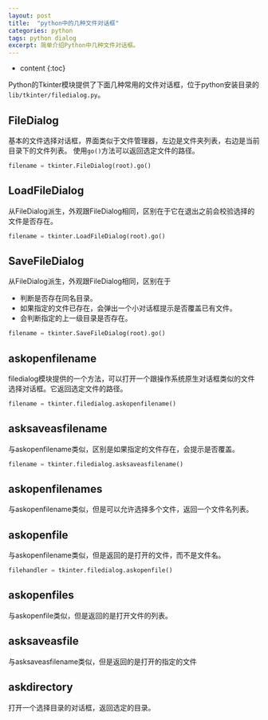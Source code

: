 ```yaml
---
layout: post
title:  "python中的几种文件对话框"
categories: python
tags: python dialog
excerpt: 简单介绍Python中几种文件对话框。
---
```


* content
{:toc}

Python的Tkinter模块提供了下面几种常用的文件对话框，位于python安装目录的`lib/tkinter/filedialog.py`。

## FileDialog
基本的文件选择对话框，界面类似于文件管理器，左边是文件夹列表，右边是当前目录下的文件列表。
使用`go()`方法可以返回选定文件的路径。
```python
filename = tkinter.FileDialog(root).go()
```

## LoadFileDialog
从FileDialog派生，外观跟FileDialog相同，区别在于它在退出之前会校验选择的文件是否存在。
```python
filename = tkinter.LoadFileDialog(root).go()
```

## SaveFileDialog
从FileDialog派生，外观跟FileDialog相同，区别在于
- 判断是否存在同名目录。
- 如果指定的文件已存在，会弹出一个小对话框提示是否覆盖已有文件。
- 会判断指定的上一级目录是否存在。
```python
filename = tkinter.SaveFileDialog(root).go()
```

## askopenfilename
filedialog模块提供的一个方法，可以打开一个跟操作系统原生对话框类似的文件选择对话框。它返回选定文件的路径。
```python
filename = tkinter.filedialog.askopenfilename()
```

## asksaveasfilename
与askopenfilename类似，区别是如果指定的文件存在，会提示是否覆盖。
```python
filename = tkinter.filedialog.asksaveasfilename()
```

## askopenfilenames
与askopenfilename类似，但是可以允许选择多个文件，返回一个文件名列表。

## askopenfile
与askopenfilename类似，但是返回的是打开的文件，而不是文件名。
```python
filehandler = tkinter.filedialog.askopenfile()
```

## askopenfiles
与askopenfile类似，但是返回的是打开文件的列表。

## asksaveasfile
与asksaveasfilename类似，但是返回的是打开的指定的文件

## askdirectory
打开一个选择目录的对话框，返回选定的目录。
